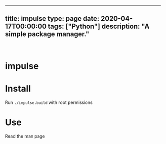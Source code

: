 
---
title: impulse
type: page
date: 2020-04-17T00:00:00
tags: ["Python"]
description: "A simple package manager."
---


<br>

# impulse

# Install
Run `./impulse.build` with root permissions

# Use
Read the man page
